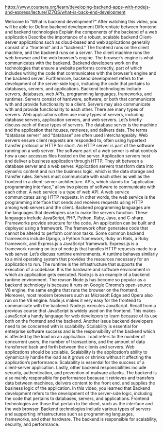 https://www.coursera.org/learn/developing-backend-apps-with-nodejs-and-express/lecture/1Z7QS/what-is-back-end-development

Welcome to “What is backend development?” After watching this video, you will be able
to: Define backend development Differentiate between frontend and backend
technologies Explain the components of the backend of a
web application Describe the importance of a robust, scalable
backend Client-server applications such as cloud-based
and web applications generally consist of a “frontend” and a “backend.” The frontend runs on the client machine, and the backend runs on a server. The client machine runs the web browser and
the web browser’s engine. The browser’s engine is what communicates
with the backend. Backend developers work on the technologies
that ensure a website performs correctly, part of which includes writing the code that
communicates with the browser’s engine and the backend server. Furthermore, backend development refers to
the development of the server-side logic, including the code that pertains to databases,
servers, and applications. Backend technologies include servers, databases,
web APIs, programming languages, frameworks, and runtimes. Servers consist of hardware, software, or
both that communicate with and provide functionality to a client. Servers may also communicate with and provide
functionality to each other. There are many types of servers. Web applications often use many types of servers,
including database servers, application servers, and web servers. Let’s briefly discuss each of these types
of servers. The database server is the machine and the
application that houses, retrieves, and delivers data. The terms “database server” and “database”
are often used interchangeably. Web servers ensure client requests are responded
to, often using hypertext transfer protocol or HTTP for short. An HTTP server is part of the software running
on a web server. The software part of a web server is what
controls how a user accesses files hosted on the server. Application servers host and deliver a business
application through HTTP. They sit between a database server and a web
server. Application servers transform data into dynamic
content and run the business logic, which is the data storage and transfer rules. Servers must communicate with each other as
well as the frontend in a client-server architecture. APIs, which stands for “application programming
interface,” allow two pieces of software to communicate with each other. A web service is a type of web API. A web service communicates using HTTP requests. In other words, the web service is the programming
interface that sends and receives requests using HTTP among web servers and the client. Backend programming languages are the languages
that developers use to make the servers function. These languages include JavaScript, PHP, Python,
Ruby, Java, and C-sharp. Frameworks provide structure for the code. An application can be built and deployed using
a framework. The framework often generates code that cannot
be altered to perform common tasks. Some common backend frameworks include Django,
a Python framework, Ruby on Rails, a Ruby framework, and Express.js a JavaScript framework. Express.js is a framework running on top of
node.js that handles HTTP requests made to a web server. Let’s discuss runtime environments. A runtime behaves similarly to a mini operating
system that provides the resources necessary for an application to run. The runtime is the infrastructure that supports
the execution of a codebase. It is the hardware and software environment
in which an application gets executed. Node.js is an example of a backend runtime
environment. The reason Node.js has become so popular as
a backend technology is because it runs on Google Chrome’s open-source V8 engine, the same engine that runs the browser on the
frontend. Moreover, most modern browsers such as Microsoft
Edge and Opera also run on the V8 engine. Node.js makes it very easy for the frontend
to communicate with the backend. Node.js executes JavaScript. Recall from a previous course that JavaScript
is widely used on the frontend. This makes JavaScript a handy language for
web developers to learn because of its use both on the frontend and the backend. Another issue backend developers need to be
concerned with is scalability. Scalability is essential for enterprise software
success and is the responsibility of the backend which is affected by the load on an application. Load refers to the number of concurrent users,
the number of transactions, and the amount of data transferred back and forth between
the clients and servers. Web applications should be scalable. Scalability is the application’s ability
to dynamically handle the load as it grows or shrinks without it affecting the application’s performance. Scalability is essential for the success of
a client-server application. Lastly, other backend responsibilities include
security, authentication, and prevention of malware attacks. The backend is also mainly responsible for
performance because it retrieves and transfers data between machines, delivers content to
the front end, and supplies the business logic of the application. In this video, you learned that Backend development refers to the development
of the server-side logic, including the code that pertains to databases, servers, and applications. Frontend technologies are those that pertain
to the client, such as the interface and the web browser. Backend technologies include various types
of servers and supporting infrastructures such as programming languages, frameworks,
and other hardware. The backend is responsible for scalability,
security, and performance.
